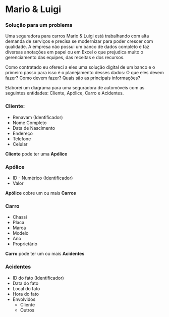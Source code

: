 # Mario & Luigi
### Solução para um problema

Uma seguradora para carros Mario & Luigi está trabalhando com alta demanda de serviços e precisa se modernizar para poder crescer com qualidade. A empresa não possui um banco de dados completo e faz diversas anotações em papel ou em Excel o que prejudica muito o gerenciamento das equipes, das receitas e dos recursos.

Como contratado eu ofereci a eles uma solução digital de um banco e o primeiro passo para isso é o planejamento desses dados: O que eles devem fazer? Como devem fazer? Quais são as principais informações?

Elaborei um diagrama para uma seguradora de automóveis com as seguintes entidades: Cliente, Apólice, Carro e Acidentes.



### Cliente:
* Renavam (Identificador)
* Nome Completo
* Data de Nascimento
* Endereço
* Telefone
* Celular

**Cliente** pode ter uma **Apólice**

### Apólice
* ID - Numérico (Identificador)
* Valor

**Apólice** cobre um ou mais **Carros**

### Carro
* Chassi
* Placa
* Marca
* Modelo
* Ano
* Proprietário

**Carro** pode ter um ou mais **Acidentes**

### Acidentes
* ID do fato (Identificador)
* Data do fato
* Local do fato
* Hora do fato
* Envolvidos
  * Cliente
  * Outros
